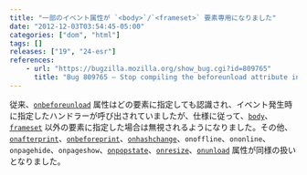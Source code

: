 ```yaml
---
title: "一部のイベント属性が `<body>`/`<frameset>` 要素専用になりました"
date: "2012-12-03T03:54:45-05:00"
categories: ["dom", "html"]
tags: []
releases: ["19", "24-esr"]
references:
    - url: "https://bugzilla.mozilla.org/show_bug.cgi?id=809765"
      title: "Bug 809765 – Stop compiling the beforeunload attribute into an event handler on elements other than <body> and <frameset>"
---
```

従来、[`onbeforeunload`](https://developer.mozilla.org/docs/DOM/window.onbeforeunload) 属性はどの要素に指定しても認識され、イベント発生時に指定したハンドラーが呼び出されていましたが、仕様に従って、[`body`](https://developer.mozilla.org/docs/HTML/Element/body)、[`frameset`](https://developer.mozilla.org/docs/HTML/Element/frameset) 以外の要素に指定した場合は無視されるようになりました。その他、[`onafterprint`](https://developer.mozilla.org/docs/DOM/window.onafterprint)、[`onbeforeprint`](https://developer.mozilla.org/docs/DOM/window.onbeforeprint)、[`onhashchange`](https://developer.mozilla.org/docs/DOM/window.onhashchange)、`onoffline`、`ononline`、`onpagehide`、`onpageshow`、[`onpopstate`](https://developer.mozilla.org/docs/DOM/window.onpopstate)、[`onresize`](https://developer.mozilla.org/docs/DOM/window.onresize)、[`onunload`](https://developer.mozilla.org/docs/DOM/window.onunload) 属性が同様の扱いとなりました。
